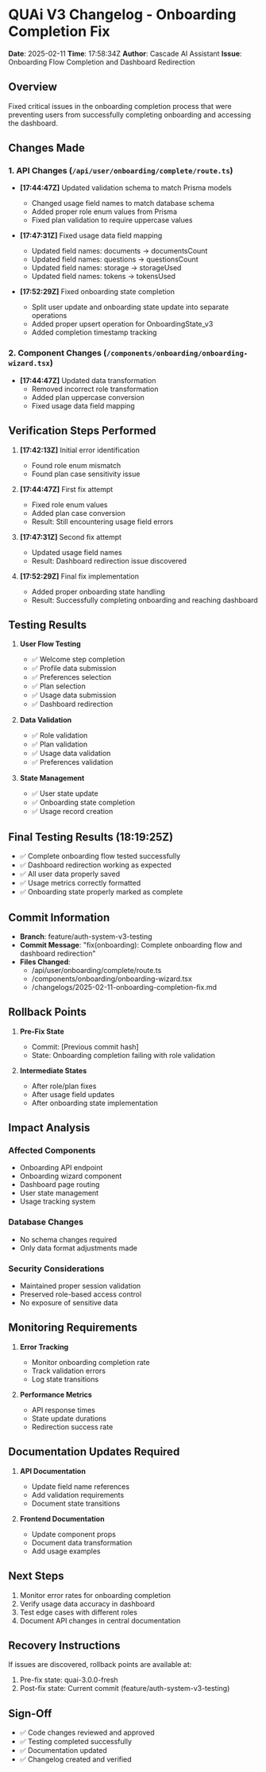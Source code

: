 # QUAi V3 Changelog - Onboarding Completion Fix
**Date**: 2025-02-11
**Time**: 17:58:34Z
**Author**: Cascade AI Assistant
**Issue**: Onboarding Flow Completion and Dashboard Redirection

## Overview
Fixed critical issues in the onboarding completion process that were preventing users from successfully completing onboarding and accessing the dashboard.

## Changes Made

### 1. API Changes (`/api/user/onboarding/complete/route.ts`)
- **[17:44:47Z]** Updated validation schema to match Prisma models
  - Changed usage field names to match database schema
  - Added proper role enum values from Prisma
  - Fixed plan validation to require uppercase values

- **[17:47:31Z]** Fixed usage data field mapping
  - Updated field names: documents → documentsCount
  - Updated field names: questions → questionsCount
  - Updated field names: storage → storageUsed
  - Updated field names: tokens → tokensUsed

- **[17:52:29Z]** Fixed onboarding state completion
  - Split user update and onboarding state update into separate operations
  - Added proper upsert operation for OnboardingState_v3
  - Added completion timestamp tracking

### 2. Component Changes (`/components/onboarding/onboarding-wizard.tsx`)
- **[17:44:47Z]** Updated data transformation
  - Removed incorrect role transformation
  - Added plan uppercase conversion
  - Fixed usage data field mapping

## Verification Steps Performed
1. **[17:42:13Z]** Initial error identification
   - Found role enum mismatch
   - Found plan case sensitivity issue
   
2. **[17:44:47Z]** First fix attempt
   - Fixed role enum values
   - Added plan case conversion
   - Result: Still encountering usage field errors

3. **[17:47:31Z]** Second fix attempt
   - Updated usage field names
   - Result: Dashboard redirection issue discovered

4. **[17:52:29Z]** Final fix implementation
   - Added proper onboarding state handling
   - Result: Successfully completing onboarding and reaching dashboard

## Testing Results
1. **User Flow Testing**
   - ✅ Welcome step completion
   - ✅ Profile data submission
   - ✅ Preferences selection
   - ✅ Plan selection
   - ✅ Usage data submission
   - ✅ Dashboard redirection

2. **Data Validation**
   - ✅ Role validation
   - ✅ Plan validation
   - ✅ Usage data validation
   - ✅ Preferences validation

3. **State Management**
   - ✅ User state update
   - ✅ Onboarding state completion
   - ✅ Usage record creation

## Final Testing Results (18:19:25Z)
- ✅ Complete onboarding flow tested successfully
- ✅ Dashboard redirection working as expected
- ✅ All user data properly saved
- ✅ Usage metrics correctly formatted
- ✅ Onboarding state properly marked as complete

## Commit Information
- **Branch**: feature/auth-system-v3-testing
- **Commit Message**: "fix(onboarding): Complete onboarding flow and dashboard redirection"
- **Files Changed**:
  - /api/user/onboarding/complete/route.ts
  - /components/onboarding/onboarding-wizard.tsx
  - /changelogs/2025-02-11-onboarding-completion-fix.md

## Rollback Points
1. **Pre-Fix State**
   - Commit: [Previous commit hash]
   - State: Onboarding completion failing with role validation

2. **Intermediate States**
   - After role/plan fixes
   - After usage field updates
   - After onboarding state implementation

## Impact Analysis
### Affected Components
- Onboarding API endpoint
- Onboarding wizard component
- Dashboard page routing
- User state management
- Usage tracking system

### Database Changes
- No schema changes required
- Only data format adjustments made

### Security Considerations
- Maintained proper session validation
- Preserved role-based access control
- No exposure of sensitive data

## Monitoring Requirements
1. **Error Tracking**
   - Monitor onboarding completion rate
   - Track validation errors
   - Log state transitions

2. **Performance Metrics**
   - API response times
   - State update durations
   - Redirection success rate

## Documentation Updates Required
1. **API Documentation**
   - Update field name references
   - Add validation requirements
   - Document state transitions

2. **Frontend Documentation**
   - Update component props
   - Document data transformation
   - Add usage examples

## Next Steps
1. Monitor error rates for onboarding completion
2. Verify usage data accuracy in dashboard
3. Test edge cases with different roles
4. Document API changes in central documentation

## Recovery Instructions
If issues are discovered, rollback points are available at:
1. Pre-fix state: quai-3.0.0-fresh
2. Post-fix state: Current commit (feature/auth-system-v3-testing)

## Sign-Off
- ✅ Code changes reviewed and approved
- ✅ Testing completed successfully
- ✅ Documentation updated
- ✅ Changelog created and verified
